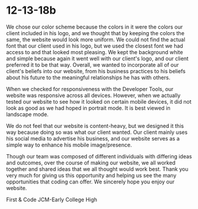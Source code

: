 # 12-13-18b
We chose our color scheme because the colors in it were the colors our client included in his logo, and we thought that by keeping the colors the same, the website would look more uniform. We could not find the actual font that our client used in his logo, but we used the closest font we had access to and that looked most pleasing. We kept the background white and simple because again it went well with our client's logo, and our client preferred it to be that way. Overall, we wanted to incorporate all of our client's beliefs into our website, from his business practices to his beliefs about his future to the meaningful relationships he has with others. 

When we checked for responsiveness with the Developer Tools, our website was responsive across all devices. However, when we actually tested our website to see how it looked on certain mobile devices, it did not look as good as we had hoped in portrait mode. It is best viewed in landscape mode.  

We do not feel that our website is content-heavy, but we designed it this way because doing so was what our client wanted. Our client mainly uses his social media to advertise his business, and our website serves as a simple way to enhance his mobile image/presence.

Though our team was composed of different individuals with differing ideas and outcomes, over the course of making our website, we all worked together and shared ideas that we all thought would work best. Thank you very much for giving us this opportunity and helping us see the many opportunities that coding can offer. We sincerely hope you enjoy our website. 

First & Code
JCM-Early College High
